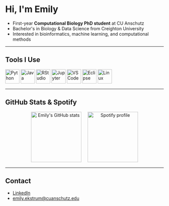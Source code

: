 # Hi, I'm Emily  

- First-year **Computational Biology PhD student** at CU Anschutz 
- Bachelor's in Biology & Data Science from Creighton University
- Interested in bioinformatics, machine learning, and computational methods 

---

## Tools I Use

<p align="left">
  <img src="https://cdn.jsdelivr.net/gh/devicons/devicon@latest/icons/python/python-original.svg" alt="Python" width="45" height="45"/>
  <img src="https://cdn.jsdelivr.net/gh/devicons/devicon@latest/icons/java/java-original.svg" alt="Java" width="45" height="45"/>    
  <img src="https://cdn.jsdelivr.net/gh/devicons/devicon@latest/icons/rstudio/rstudio-original.svg" alt="RStudio" width="45" height="45"/>
  <img src="https://cdn.jsdelivr.net/gh/devicons/devicon@latest/icons/jupyter/jupyter-original.svg" alt="Jupyter" width="45" height="45"/>
  <img src="https://cdn.jsdelivr.net/gh/devicons/devicon/icons/vscode/vscode-original.svg" alt="VSCode" width="45" height="45"/>
  <img src="https://cdn.jsdelivr.net/gh/devicons/devicon@latest/icons/eclipse/eclipse-original.svg" alt="Eclipse" width="45" height="45"/>
  <img src="https://cdn.jsdelivr.net/gh/devicons/devicon@latest/icons/linux/linux-original.svg" alt="Linux" width="45" height="45"/>
</p>

---

## GitHub Stats & Spotify  

<p align="center">
  <img src="https://github-readme-stats.vercel.app/api?username=emilyekstrum&show_icons=true&theme=radical" alt="Emily's GitHub stats" height="160"/>
  &nbsp;&nbsp;&nbsp;
  <img src="https://spotify-github-profile.kittinanx.com/api/view?uid=emily.ekstrum844&cover_image=true&theme=default&show_offline=false&background_color=121212&interchange=false&bar_color_cover=true" alt="Spotify profile" height="160"/>
</p>

---

## Contact

- [LinkedIn](https://www.linkedin.com/in/emilyekstrum/)  
- emily.ekstrum@cuanschutz.edu 
